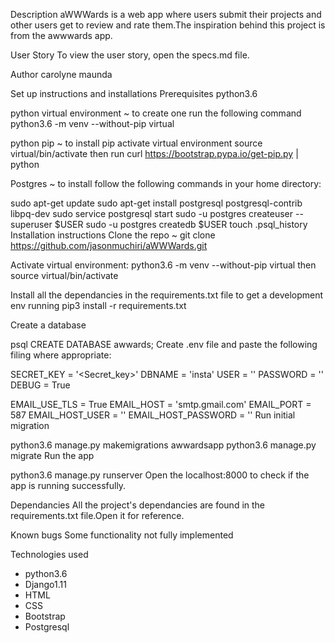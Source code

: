 Description
aWWWards is a web app where users submit their projects and other users get to review and rate them.The inspiration behind this project is from the awwwards app.

User Story
To view the user story, open the specs.md file.

Author
carolyne maunda

Set up instructions and installations
Prerequisites
python3.6

python virtual environment ~ to create one run the following command python3.6 -m venv --without-pip virtual

python pip ~ to install pip activate virtual environment source virtual/bin/activate then run curl https://bootstrap.pypa.io/get-pip.py | python

Postgres ~ to install follow the following commands in your home directory:

sudo apt-get update
sudo apt-get install postgresql postgresql-contrib libpq-dev
sudo service postgresql start
sudo -u postgres createuser --superuser $USER
sudo -u postgres createdb $USER
touch .psql_history
Installation instructions
Clone the repo ~ git clone https://github.com/jasonmuchiri/aWWWards.git

Activate virtual environment: python3.6 -m venv --without-pip virtual then source virtual/bin/activate

Install all the dependancies in the requirements.txt file to get a development env running pip3 install -r requirements.txt

Create a database

psql
CREATE DATABASE awwards;
Create .env file and paste the following filing where appropriate:

SECRET_KEY = '<Secret_key>'
DBNAME = 'insta'
USER = '<Username>'
PASSWORD = '<password>'
DEBUG = True

EMAIL_USE_TLS = True
EMAIL_HOST = 'smtp.gmail.com'
EMAIL_PORT = 587
EMAIL_HOST_USER = '<your-email>'
EMAIL_HOST_PASSWORD = '<your-password>'
Run initial migration

python3.6 manage.py makemigrations awwardsapp
python3.6 manage.py migrate
Run the app

python3.6 manage.py runserver
Open the localhost:8000 to check if the app is running successfully.

Dependancies
All the project's dependancies are found in the requirements.txt file.Open it for reference.

Known bugs
Some functionality not fully implemented

Technologies used
- python3.6
- Django1.11
- HTML
- CSS
- Bootstrap
- Postgresql